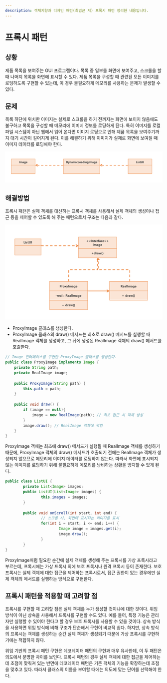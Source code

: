 ```yaml
---
description: 객체지향과 디자인 패턴(최범균 저) 프록시 패턴 정리한 내용입니다.
---
```


# 프록시 패턴

## 상황

제품 목록을 보여주는 GUI 프로그램이다. 목록 중 일부를 화면에 보여주고, 스크롤을 할 때 나머지 목록을 화면에 표시할 수 있다. 제품 목록을 구성할 때 관련된 모든 이미지를 로딩하도록 구현할 수 있는데, 이 경우 불필요하게 메모리를 사용하는 문제가 발생할 수 있다.

## 문제

목록 하단에 위치한 이미지는 실제로 스크롤을 하기 전까지는 화면에 보이지 않음에도 불구하고 목록을 구성할 때 메모리에 이미지 정보를 로딩하게 된다. 특히 이미지를 로컬 파일 시스템이 아닌 웹에서 읽어 온다면 이미지 로딩으로 인해 제품 목록을 보여주기까지 대기 시간이 길어지게 된다. 이를 해결하기 위해 이미지가 실제로 화면에 보여질 때 이미지 데이터를 로딩해야 한다.

![](../../../.gitbook/assets/444%20%288%29%20%281%29.png)

## 해결방법

프록시 패턴은 실제 객체를 대신하는 프록시 객체를 사용해서 실제 객체의 생성이나 접근 등을 제어할 수 있도록 해 주는 패턴으로서 구조는 다음과 같다.

![](../../../.gitbook/assets/555%20%283%29.png)

* ProxyImage 클래스를 생성한다.
* ProxyImage 클래스의 draw\(\) 메서드는 최초로 draw\(\) 메서드를 실행할 때 RealImage 객체를 생성하고, 그 뒤에 생성된 RealImage 객체의 draw\(\) 메서드를 호출한다.

```java
// Image 인터페이스를 구현한 ProxyImage 클래스를 생성한다. 
public class ProxyImage implements Image {
    private String path;
    private RealImage image;
    
    public ProxyImage(String path) {
        this.path = path;
    }
    
    public void draw() {
        if (image == null){
            image = new RealImage(path); // 최초 접근 시 객체 생성
        }
        image.draw(); // RealImage 객체에 위임
    }
}
```

ProxyImage 객체는 최초에 draw\(\) 메서드가 실행될 때 RealImage 객체를 생성하기 때문에, ProxyImage 객체의 draw\(\) 메서드가 호출되기 전에는 RealImage 객체가 생성되지 않으므로 메모리에 이미지 데이터를 로딩하지 않는다. 따라서 화면에 표시되지 않는 이미지를 로딩하기 위해 불필요하게 메모리를 낭비하는 상황을 방지할 수 있게 된다.

```java
public class ListUI {
		private List<Image> images;
		public ListUI(List<Image> images) {
				this.images = images;
		}

		public void onScroll(int start, int end) {
				// 스크롤 시, 화면에 표시되는 이미지를 표시
				for(int i = start; i <= end; i++) {
						Image image = images.get(i);
						image.draw();
				}
		}
}
```

ProxyImage처럼 필요한 순간에 실제 객체를 생성해 주는 프록시를 가상 프록시라고 부르는데, 프록시에는 가상 프록시 외에 보호 프록시나 원격 프록시 등이 존재한다. 보호 프록시는 실제 객체에 대한 접근을 제어하는 프록시로서, 접근 권한이 있는 경우에만 실제 객체의 메서드를 실행하는 방식으로 구현한다.

## 프록시 패턴을 적용할 때 고려할 점

프록시를 구현할 때 고려할 점은 실제 객체를 누가 생성할 것이냐에 대한 것이다. 위임 방식이 아닌 상속을 사용해서 프록시를 구현할 수도 있다. 예를 들어, 특정 기능은 관리자만 실행할 수 있어야 한다고 할 경우 보호 프록시를 사용할 수 있을 것이다. 상속 방식을 사용하면 위임 방식에 비해 구조가 단순해서 구현이 비교적 쉽다. 하지만, 상속 방식의 프록시는 객체를 생성하는 순간 실제 객체가 생성되기 때문에 가상 프록시를 구현하기에는 적합하지 않다.

위임 기반의 프록시 패턴 구현은 데코레이터 패턴의 구현과 매우 유사한데, 이 두 패턴은 의도에서 분명한 차이를 보인다. 프록시 패턴의 경우 실제 객체에 대한 접근을 제어하는데 초점이 맞춰져 있는 반면에 데코레이터 패턴은 기존 객체의 기능을 확장하는데 초점을 맞추고 있다. 따라서 클래스의 이름을 부여할 때에는 의도에 맞는 단어를 선택해야 한다.

